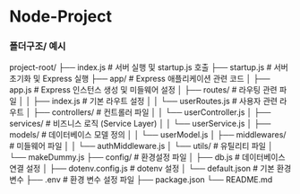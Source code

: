 # Node-Project

### 폴더구조/ 예시
project-root/
├── index.js                # 서버 실행 및 startup.js 호출
├── startup.js              # 서버 초기화 및 Express 실행
├── app/                    # Express 애플리케이션 관련 코드
│   ├── app.js              # Express 인스턴스 생성 및 미들웨어 설정
│   ├── routes/             # 라우팅 관련 파일
│   │   ├── index.js        # 기본 라우트 설정
│   │   └── userRoutes.js   # 사용자 관련 라우트
│   ├── controllers/        # 컨트롤러 파일
│   │   └── userController.js
│   ├── services/           # 비즈니스 로직 (Service Layer)
│   │   └── userService.js
│   ├── models/             # 데이터베이스 모델 정의
│   │   └── userModel.js
│   ├── middlewares/        # 미들웨어 파일
│   │   └── authMiddleware.js
│   └── utils/              # 유틸리티 파일
│       └── makeDummy.js
├── config/                 # 환경설정 파일
│   ├── db.js               # 데이터베이스 연결 설정
│   ├── dotenv.config.js    # dotenv 설정
│   └── default.json        # 기본 환경 변수
├── .env                    # 환경 변수 설정 파일
├── package.json
└── README.md